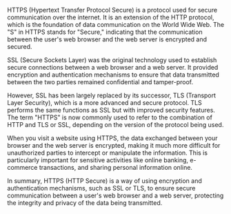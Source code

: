 HTTPS (Hypertext Transfer Protocol Secure) is a protocol used for secure communication over the internet. It is an extension of the HTTP protocol, which is the foundation of data communication on the World Wide Web. The "S" in HTTPS stands for "Secure," indicating that the communication between the user's web browser and the web server is encrypted and secured.

SSL (Secure Sockets Layer) was the original technology used to establish secure connections between a web browser and a web server. It provided encryption and authentication mechanisms to ensure that data transmitted between the two parties remained confidential and tamper-proof.

However, SSL has been largely replaced by its successor, TLS (Transport Layer Security), which is a more advanced and secure protocol. TLS performs the same functions as SSL but with improved security features. The term "HTTPS" is now commonly used to refer to the combination of HTTP and TLS or SSL, depending on the version of the protocol being used.

When you visit a website using HTTPS, the data exchanged between your browser and the web server is encrypted, making it much more difficult for unauthorized parties to intercept or manipulate the information. This is particularly important for sensitive activities like online banking, e-commerce transactions, and sharing personal information online.

In summary, HTTPS (HTTP Secure) is a way of using encryption and authentication mechanisms, such as SSL or TLS, to ensure secure communication between a user's web browser and a web server, protecting the integrity and privacy of the data being transmitted.